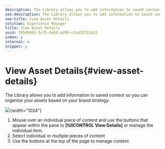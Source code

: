 ```yaml
---
description: The Library allows you to add information to saved content so you can organize your assets based on your brand strategy.
seo-description: The Library allows you to add information to saved content so you can organize your assets based on your brand strategy.
seo-title: View Asset Details
solution: Experience Manager
title: View Asset Details
uuid: f05db063-5c75-4a5d-a299-c3cd35f22a12
index: y
internal: n
snippet: y
---
```


# View Asset Details{#view-asset-details}

The Library allows you to add information to saved content so you can organize your assets based on your brand strategy.

 ![](assets/LibraryMultiSelect-1024x560.png){width="1024"}

1. Mouse over an individual piece of content and use the buttons that appear within the pane to **[!UICONTROL View Details]** or manage the individual item.
1. Select individual or multiple pieces of content
1. Use the buttons at the top of the page to manage content.
